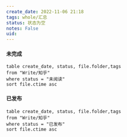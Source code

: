 ```yaml
---
create_date: 2022-11-06 21:18
tags: whole/汇总
status: 状态为空
notes: False
uid: 
---
```


#### 未完成

```dataview
table create_date, status, file.folder,tags  
from "Write/知乎"
where status = "未阅读"
sort file.ctime asc
```

#### 已发布

```dataview
table create_date, status, file.folder,tags  
from "Write/知乎"
where status = "已发布"
sort file.ctime asc
```
